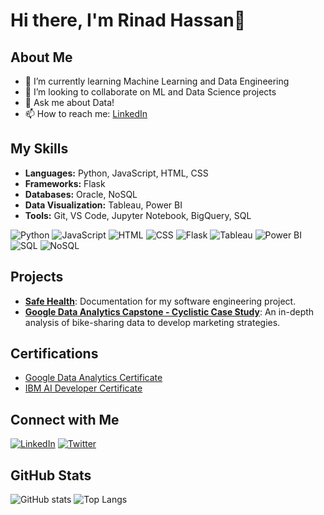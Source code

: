 # Hi there, I'm Rinad Hassan👋

## About Me

- 🌱 I’m currently learning Machine Learning and Data Engineering
- 👯 I’m looking to collaborate on ML and Data Science projects
- 💬 Ask me about Data!
- 📫 How to reach me: [LinkedIn](https://www.linkedin.com/in/renad-hassan-dataz/)

## My Skills

- **Languages:** Python, JavaScript, HTML, CSS
- **Frameworks:** Flask
- **Databases:** Oracle, NoSQL
- **Data Visualization:** Tableau, Power BI
- **Tools:** Git, VS Code, Jupyter Notebook, BigQuery, SQL

![Python](https://img.shields.io/badge/Python-3776AB?style=for-the-badge&logo=python&logoColor=white)
![JavaScript](https://img.shields.io/badge/JavaScript-F7DF1E?style=for-the-badge&logo=javascript&logoColor=black)
![HTML](https://img.shields.io/badge/HTML-E34F26?style=for-the-badge&logo=html5&logoColor=white)
![CSS](https://img.shields.io/badge/CSS-1572B6?style=for-the-badge&logo=css3&logoColor=white)
![Flask](https://img.shields.io/badge/Flask-000000?style=for-the-badge&logo=flask&logoColor=white)
![Tableau](https://img.shields.io/badge/Tableau-E97627?style=for-the-badge&logo=tableau&logoColor=white)
![Power BI](https://img.shields.io/badge/Power_BI-F2C811?style=for-the-badge&logo=powerbi&logoColor=white)
![SQL](https://img.shields.io/badge/SQL-336791?style=for-the-badge&logo=postgresql&logoColor=white)
![NoSQL](https://img.shields.io/badge/NoSQL-4DB33D?style=for-the-badge&logo=mongodb&logoColor=white)

## Projects

- [**Safe Health**](https://github.com/RinDataz/SafeHealth-app): Documentation for my software engineering project.
- [**Google Data Analytics Capstone - Cyclistic Case Study**](https://github.com/RinDataz/Google-Data-Analytics-Capstone-Cyclistic-Case-Study): An in-depth analysis of bike-sharing data to develop marketing strategies.

## Certifications

- [Google Data Analytics Certificate](https://coursera.org/share/3c8c7619decfbb6975e228d841e1c7e7)
- [IBM AI Developer Certificate](https://coursera.org/share/3c8c7619decfbb6975e228d841e1c7e7)

## Connect with Me

[![LinkedIn](https://img.shields.io/badge/LinkedIn-0A66C2?style=for-the-badge&logo=linkedin&logoColor=white)](https://www.linkedin.com/in/renad-hassan-dataz/)
[![Twitter](https://img.shields.io/badge/Twitter-1DA1F2?style=for-the-badge&logo=twitter&logoColor=white)](https://x.com/RinDataz)

## GitHub Stats

![GitHub stats](https://github-readme-stats.vercel.app/api?username=RinDataz&show_icons=true&theme=tokyonight)
![Top Langs](https://github-readme-stats.vercel.app/api/top-langs/?username=RinDataz)

